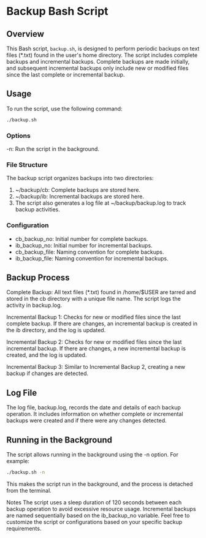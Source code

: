 # Backup Bash Script

## Overview

This Bash script, `backup.sh`, is designed to perform periodic backups on text files (\*.txt) found in the user's home directory. The script includes complete backups and incremental backups. Complete backups are made initially, and subsequent incremental backups only include new or modified files since the last complete or incremental backup.

## Usage

To run the script, use the following command:

```bash
./backup.sh
```

### Options
-n: Run the script in the background.

### File Structure
The backup script organizes backups into two directories:

1. ~/backup/cb: Complete backups are stored here.
2. ~/backup/ib: Incremental backups are stored here.
3. The script also generates a log file at ~/backup/backup.log to track backup activities.

### Configuration
* cb_backup_no: Initial number for complete backups.
* ib_backup_no: Initial number for incremental backups.
* cb_backup_file: Naming convention for complete backups.
* ib_backup_file: Naming convention for incremental backups.

## Backup Process

Complete Backup: All text files (*.txt) found in /home/$USER are tarred and stored in the cb directory with a unique file name. The script logs the activity in backup.log.

Incremental Backup 1: Checks for new or modified files since the last complete backup. If there are changes, an incremental backup is created in the ib directory, and the log is updated.

Incremental Backup 2: Checks for new or modified files since the last incremental backup. If there are changes, a new incremental backup is created, and the log is updated.

Incremental Backup 3: Similar to Incremental Backup 2, creating a new backup if changes are detected.

## Log File

The log file, backup.log, records the date and details of each backup operation. It includes information on whether complete or incremental backups were created and if there were any changes detected.

## Running in the Background
The script allows running in the background using the -n option. For example:

```bash
./backup.sh -n
```
This makes the script run in the background, and the process is detached from the terminal.

Notes
The script uses a sleep duration of 120 seconds between each backup operation to avoid excessive resource usage.
Incremental backups are named sequentially based on the ib_backup_no variable.
Feel free to customize the script or configurations based on your specific backup requirements.
